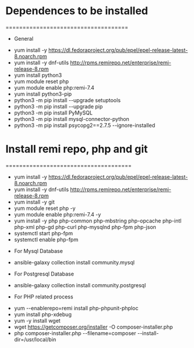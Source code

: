 # Dependences to be installed
====================================
* General
- yum install -y https://dl.fedoraproject.org/pub/epel/epel-release-latest-8.noarch.rpm
- yum install -y dnf-utils http://rpms.remirepo.net/enterprise/remi-release-8.rpm
- yum install python3 
- yum module reset php 
- yum module enable php:remi-7.4 
- yum install python3-pip
- python3 -m pip install --upgrade setuptools
- python3 -m pip install --upgrade pip
- python3 -m pip install PyMySQL
- python3 -m pip install mysql-connector-python
- python3 -m pip install psycopg2==2.7.5 --ignore-installed


# Install remi repo, php and git
=====================================
- yum install -y https://dl.fedoraproject.org/pub/epel/epel-release-latest-8.noarch.rpm
- yum install -y dnf-utils http://rpms.remirepo.net/enterprise/remi-release-8.rpm
- yum install -y  git
- yum module reset php -y
- yum module enable php:remi-7.4 -y
- yum install -y php  php-common php-mbstring php-opcache php-intl php-xml php-gd php-curl php-mysqlnd     php-fpm php-json
- systemctl start php-fpm
- systemctl enable php-fpm

* For Mysql Database
- ansible-galaxy collection install community.mysql

* For Postgresql Database
- ansible-galaxy collection install community.postgresql

* For PHP related process
- yum --enablerepo=remi install php-phpunit-phploc
- yum  install php-xdebug
- yum -y install wget
- wget https://getcomposer.org/installer -O composer-installer.php
- php composer-installer.php --filename=composer --install-dir=/usr/local/bin 



